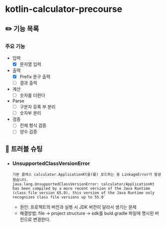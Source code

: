 # kotlin-calculator-precourse
## ✏️ 기능 목록
### 주요 기능
- 입력
  - [x] 문자열 입력
- 출력 
  - [x] Prefix 문구 출력
  - [ ] 결과 출력
- 계산
  - [ ] 숫자를 더한다
- Parse
  - [ ] 구분자 등록 부 분리
  - [ ] 숫자부 분리
- 검증
  - [ ] 전체 형식 검증
  - [ ] 양수 검증

## 🚧 트러블 슈팅
- ### UnsupportedClassVersionError
  ```
  기본 클래스 calculator.ApplicationKt을(를) 로드하는 중 LinkageError가 발생했습니다.
  java.lang.UnsupportedClassVersionError: calculator/ApplicationKt has been compiled by a more recent version of the Java Runtime (class file version 65.0), this version of the Java Runtime only recognizes class file versions up to 55.0`
  ``` 
  - 원인: 프로젝트의 버전과 실행 시 JDK 버전이 달라서 생기는 문제 
  - 해결방법: file -> project structure -> sdk를 buld.gradle 파일에 명시된 버전으로 변경한다.